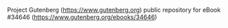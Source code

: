 Project Gutenberg (https://www.gutenberg.org) public repository for eBook #34646 (https://www.gutenberg.org/ebooks/34646)
